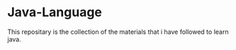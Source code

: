 # Java-Language
This repositary is the collection of the materials that i have followed to learn java.
